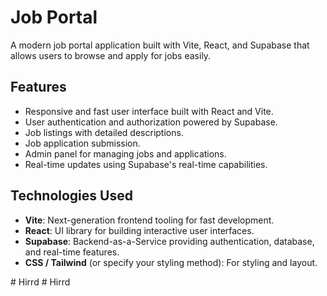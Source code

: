 # Job Portal

A modern job portal application built with Vite, React, and Supabase that allows users to browse and apply for jobs easily.

## Features

- Responsive and fast user interface built with React and Vite.
- User authentication and authorization powered by Supabase.
- Job listings with detailed descriptions.
- Job application submission.
- Admin panel for managing jobs and applications.
- Real-time updates using Supabase's real-time capabilities.

## Technologies Used

- **Vite**: Next-generation frontend tooling for fast development.
- **React**: UI library for building interactive user interfaces.
- **Supabase**: Backend-as-a-Service providing authentication, database, and real-time features.
- **CSS / Tailwind** (or specify your styling method): For styling and layout.



#   H i r r d  
 #   H i r r d  
 